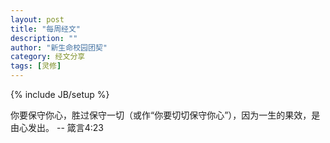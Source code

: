 ```yaml
---
layout: post
title: "每周经文"
description: ""
author: "新生命校园团契"
category: 经文分享
tags: [灵修]
---
```

{% include JB/setup %}

你要保守你心，胜过保守一切（或作“你要切切保守你心”），因为一生的果效，是由心发出。 -- 箴言4:23
